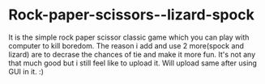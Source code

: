 # Rock-paper-scissors--lizard-spock
It is the simple rock paper scissor classic game which you can play with computer to kill boredom.
The reason i add and use 2 more(spock and lizard) are to decrase the chances of tie and make it more fun.
It's not any that much good but i still feel like to upload it. 
Will upload same after using GUI in it. :)
